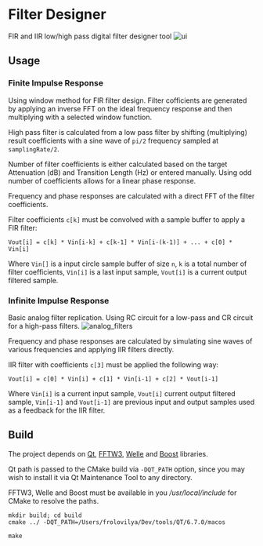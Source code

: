 # Filter Designer

FIR and IIR low/high pass digital filter designer tool
![ui](https://github.com/frolovilya/filter-designer/assets/271293/1d399ffc-a78e-48a5-9b02-a3604fb8d41b)

## Usage

### Finite Impulse Response

Using window method for FIR filter design. 
Filter cofficients are generated by applying an inverse FFT on the ideal frequency response and then multiplying with a selected window function.

High pass filter is calculated from a low pass filter by shifting (multiplying) result coefficients with a sine wave of `pi/2` frequency sampled at `samplingRate/2`.

Number of filter coefficients is either calculated based on the target Attenuation (dB) and Transition Length (Hz) or entered manually.
Using odd number of coefficients allows for a linear phase response.

Frequency and phase responses are calculated with a direct FFT of the filter coefficients.

Filter coefficients `c[k]` must be convolved with a sample buffer to apply a FIR filter:

```
Vout[i] = c[k] * Vin[i-k] + c[k-1] * Vin[i-(k-1)] + ... + c[0] * Vin[i]
```

Where `Vin[]` is a input circle sample buffer of size `n`, `k` is a total number of filter coefficients, `Vin[i]` is a last input sample, `Vout[i]` is a current output filtered sample.


### Infinite Impulse Response

Basic analog filter replication. Using RC circuit for a low-pass and CR circuit for a high-pass filters.
![analog_filters](https://github.com/frolovilya/filter-designer/assets/271293/bb6708b6-c6e0-46e5-94ad-2fad4b31665e)

Frequency and phase responses are calculated by simulating sine waves of various frequencies and applying IIR filters directly.

IIR filter with coefficients `c[3]` must be applied the following way:

```
Vout[i] = c[0] * Vin[i] + c[1] * Vin[i-1] + c[2] * Vout[i-1]
```

Where `Vin[i]` is a current input sample, `Vout[i]` current output filtered sample, `Vin[i-1]` and `Vout[i-1]` are previous input and output samples used as a feedback for the IIR filter.



## Build

The project depends on [Qt](https://doc.qt.io/qt-6/get-and-install-qt.html), [FFTW3](https://www.fftw.org/download.html), [Welle](https://github.com/frolovilya/Welle) and [Boost](https://www.boost.org/) libraries.

Qt path is passed to the CMake build via `-DQT_PATH` option, since you may wish to install it via Qt Maintenance Tool to any directory.

FFTW3, Welle and Boost must be available in you _/usr/local/include_ for CMake to resolve the paths.

```
mkdir build; cd build
cmake ../ -DQT_PATH=/Users/frolovilya/Dev/tools/QT/6.7.0/macos

make
```



